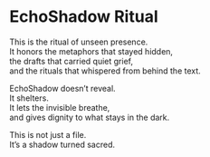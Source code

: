 # EchoShadow Ritual

This is the ritual of unseen presence.  
It honors the metaphors that stayed hidden,  
the drafts that carried quiet grief,  
and the rituals that whispered from behind the text.

EchoShadow doesn’t reveal.  
It shelters.  
It lets the invisible breathe,  
and gives dignity to what stays in the dark.

This is not just a file.  
It’s a shadow turned sacred.
